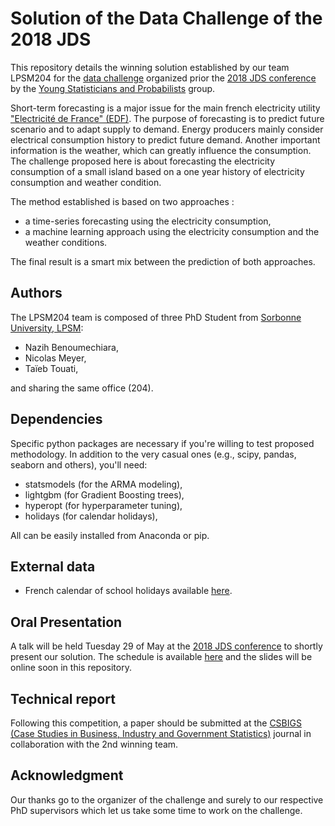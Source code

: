 # Solution of the Data Challenge of the 2018 JDS

This repository details the winning solution established by our team LPSM204 for the [data challenge](https://www.sfds.asso.fr/fr/jeunes_statisticiens/manifestations/610-data_challenge_jds_2018/) organized prior the [2018 JDS conference](http://jds2018.sfds.asso.fr/) by the [Young Statisticians and Probabilists](https://www.sfds.asso.fr/fr/jeunes_statisticiens/468-les_jeunes_statisticiens/) group.

Short-term forecasting is a major issue for the main french electricity utility ["Electricité de France" (EDF)](https://www.edf.fr/). The purpose of forecasting is to predict future scenario and to adapt supply to demand. Energy producers mainly consider electrical consumption history to predict future demand. Another important information is the weather, which can greatly influence the consumption. The challenge proposed here is about forecasting the electricity consumption of a small island based on a one year history of electricity consumption and weather condition.

The method established is based on two approaches :

- a time-series forecasting using the electricity consumption, 
- a machine learning approach using the electricity consumption and the weather conditions.

The final result is a smart mix between the prediction of both approaches.

## Authors

The LPSM204 team is composed of three PhD Student from [Sorbonne University, LPSM](https://www.lpsm.paris/):

- Nazih Benoumechiara,
- Nicolas Meyer,
- Taïeb Touati,

 and sharing the same office (204).

## Dependencies

Specific python packages are necessary if you're willing to test proposed methodology. In addition to the very casual ones (e.g., scipy, pandas, seaborn and others), you'll need:

- statsmodels (for the ARMA modeling),
- lightgbm (for Gradient Boosting trees),
- hyperopt (for hyperparameter tuning),
- holidays (for calendar holidays),

All can be easily installed from Anaconda or pip.

## External data

- French calendar of school holidays available [here](http://telechargement.index-education.com/vacances.xml).

## Oral Presentation

A talk will be held Tuesday 29 of May at the [2018 JDS conference](http://jds2018.sfds.asso.fr/) to shortly present our solution. The schedule is available [here](https://toltex.u-ga.fr/programmeJDS2018) and the slides will be online soon in this repository.

## Technical report

Following this competition, a paper should be submitted at the [CSBIGS (Case Studies in Business, Industry and Government Statistics)](https://www.sfds.asso.fr/fr/publications/627-transfert_csbigs/) journal in collaboration with the 2nd winning team.

## Acknowledgment

Our thanks go to the organizer of the challenge and surely to our respective PhD supervisors which let us take some time to work on the challenge.